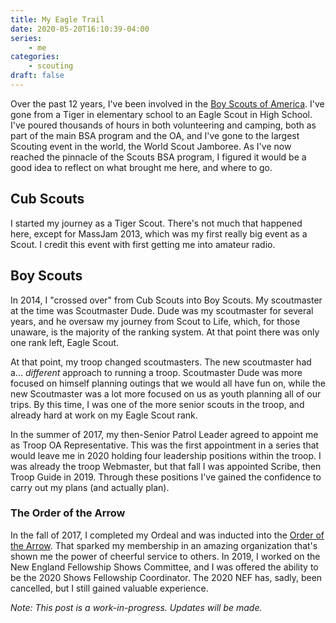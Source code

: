 ```yaml
---
title: My Eagle Trail
date: 2020-05-20T16:10:39-04:00
series:
    - me
categories:
    - scouting
draft: false
---
```


Over the past 12 years, I've been involved in the [Boy Scouts of America](https://scouting.org). I've gone from a Tiger in elementary school to an Eagle Scout in High School. I've poured thousands of hours in both volunteering and camping, both as part of the main BSA program and the OA, and I've gone to the largest Scouting event in the world, the World Scout Jamboree. As I've now reached the pinnacle of the Scouts BSA program, I figured it would be a good idea to reflect on what brought me here, and where to go.

<!--more-->
## Cub Scouts
I started my journey as a Tiger Scout. There's not much that happened here, except for MassJam 2013, which was my first really big event as a Scout. I credit this event with first getting me into amateur radio.

## Boy Scouts
In 2014, I "crossed over" from Cub Scouts into Boy Scouts. My scoutmaster at the time was Scoutmaster Dude. Dude was my scoutmaster for several years, and he oversaw my journey from Scout to Life, which, for those unaware, is the majority of the ranking system. At that point there was only one rank left, Eagle Scout.

At that point, my troop changed scoutmasters. The new scoutmaster had a... *different* approach to running a troop. Scoutmaster Dude was more focused on himself planning outings that we would all have fun on, while the new Scoutmaster was a lot more focused on us as youth planning all of our trips. By this time, I was one of the more senior scouts in the troop, and already hard at work on my Eagle Scout rank.

In the summer of 2017, my then-Senior Patrol Leader agreed to appoint me as Troop OA Representative. This was the first appointment in a series that would leave me in 2020 holding four leadership positions within the troop. I was already the troop Webmaster, but that fall I was appointed Scribe, then Troop Guide in 2019. Through these positions I've gained the confidence to carry out my plans (and actually plan).

### The Order of the Arrow
In the fall of 2017, I completed my Ordeal and was inducted into the [Order of the Arrow](https://oa-bsa.org). That sparked my membership in an amazing organization that's shown me the power of cheerful service to others. In 2019, I worked on the New England Fellowship Shows Committee, and I was offered the ability to be the 2020 Shows Fellowship Coordinator. The 2020 NEF has, sadly, been cancelled, but I still gained valuable experience.

*Note: This post is a work-in-progress. Updates will be made.*